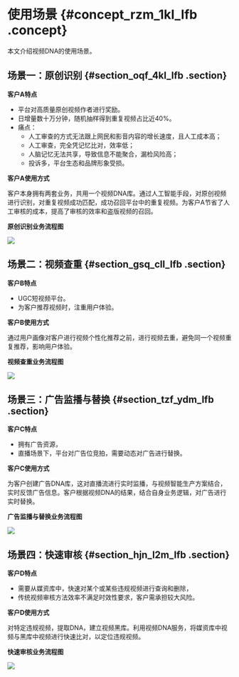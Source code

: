 # 使用场景 {#concept_rzm_1kl_lfb .concept}

本文介绍视频DNA的使用场景。

## 场景一：原创识别 {#section_oqf_4kl_lfb .section}

**客户A特点**

-   平台对高质量原创视频作者进行奖励。
-   日增量数十万分钟，随机抽样得到重复视频占比近40%。
-   痛点：
    -   人工审查的方式无法跟上网民和影音内容的增长速度，且人工成本高；
    -   人工审查，完全凭记忆比对，效率低；
    -   人脑记忆无法共享，导致信息不能聚合，漏检风险高；
    -   投诉多，平台生态和品牌形象受损。

**客户A使用方式**

客户本身拥有两套业务，共用一个视频DNA库。通过人工智能手段，对原创视频进行识别，对重复视频成功匹配，成功召回平台中的重复视频。为客户A节省了人工审核的成本，提高了审核的效率和盗版视频的召回。

**原创识别业务流程图**

![](http://static-aliyun-doc.oss-cn-hangzhou.aliyuncs.com/assets/img/23664/153942121013700_zh-CN.png)

## 场景二：视频查重 {#section_gsq_cll_lfb .section}

**客户B特点**

-   UGC短视频平台。
-   为客户推荐视频时，注重用户体验。

**客户B使用方式**

通过用户画像对客户进行视频个性化推荐之前，进行视频去重，避免同一个视频重复推荐，影响用户体验。

**视频查重业务流程图**

![](http://static-aliyun-doc.oss-cn-hangzhou.aliyuncs.com/assets/img/23664/153942121013701_zh-CN.png)

## 场景三：广告监播与替换 {#section_tzf_ydm_lfb .section}

**客户C特点**

-   拥有广告资源，
-   直播场景下，平台对广告位竞拍，需要动态对广告进行替换。

**客户C使用方式**

为客户创建广告DNA库，这对直播流进行实时监播，与视频智能生产方案结合，实时反馈广告信息。客户根据视频DNA的结果，结合自身业务逻辑，对广告进行实时替换。

**广告监播与替换业务流程图**

![](http://static-aliyun-doc.oss-cn-hangzhou.aliyuncs.com/assets/img/23664/153942121113705_zh-CN.png)

## 场景四：快速审核 {#section_hjn_l2m_lfb .section}

**客户D特点** 

-   需要从媒资库中，快速对某个或某些违规视频进行查询和删除，
-   传统视频审核方法效率不满足时效性要求，客户需承担较大风险。

**客户D使用方式**

对特定违规视频，提取DNA，建立视频黑库。利用视频DNA服务，将媒资库中视频与黑库中视频进行快速比对，以定位违规视频。

**快速审核业务流程图**

![](http://static-aliyun-doc.oss-cn-hangzhou.aliyuncs.com/assets/img/23664/153942121113706_zh-CN.png)

